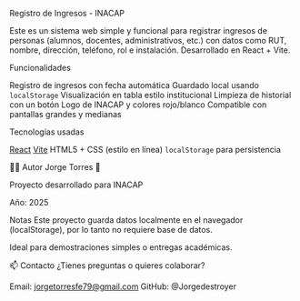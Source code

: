 Registro de Ingresos - INACAP

Este es un sistema web simple y funcional para registrar ingresos de personas (alumnos, docentes, administrativos, etc.) con datos como RUT, nombre, dirección, teléfono, rol e instalación. Desarrollado en React + Vite.

Funcionalidades

Registro de ingresos con fecha automática
Guardado local usando `localStorage`
Visualización en tabla estilo institucional
Limpieza de historial con un botón
Logo de INACAP y colores rojo/blanco
Compatible con pantallas grandes y medianas

Tecnologías usadas

[React](https://reactjs.org/)
[Vite](https://vitejs.dev/)
HTML5 + CSS (estilo en línea)
`localStorage` para persistencia


🧑‍🎓 Autor
Jorge Torres 🧠

Proyecto desarrollado para INACAP

Año: 2025

Notas
Este proyecto guarda datos localmente en el navegador (localStorage), por lo tanto no requiere base de datos.

Ideal para demostraciones simples o entregas académicas.

📫 Contacto
¿Tienes preguntas o quieres colaborar?

Email: jorgetorresfe79@gmail.com
GitHub: @Jorgedestroyer